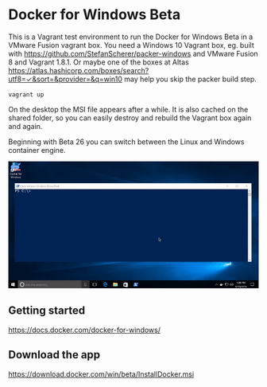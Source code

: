 # Docker for Windows Beta

This is a Vagrant test environment to run the Docker for Windows Beta in a VMware Fusion vagrant box. You need a Windows 10 Vagrant box, eg. built with https://github.com/StefanScherer/packer-windows and VMware Fusion 8 and Vagrant 1.8.1. Or maybe one of the boxes at Altas https://atlas.hashicorp.com/boxes/search?utf8=✓&sort=&provider=&q=win10 may help you skip the packer build step.

```
vagrant up
```

On the desktop the MSI file appears after a while. It is also cached on the shared folder, so you can easily destroy and rebuild the Vagrant box again and again.

Beginning with Beta 26 you can switch between the Linux and Windows container engine.

![switch](images/docker-for-windows-switch.gif)

## Getting started

https://docs.docker.com/docker-for-windows/

## Download the app

https://download.docker.com/win/beta/InstallDocker.msi
